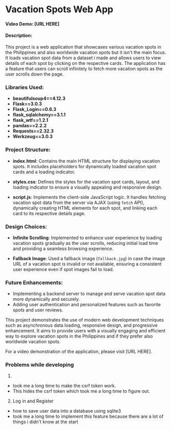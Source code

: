 # Vacation Spots Web App

#### Video Demo:  [URL HERE]

#### Description:
This project is a web application that showcases various vacation spots in the Philippines and also worldwide vacation spots but it isn't the main focus. It loads vacation spot data from a dataset i made and allows users to view details of each spot by clicking on the respective cards. The application has a feature that users can scroll infinitely to fetch more vacation spots as the user scrolls down the page.

### Libraries Used:
- **beautifulsoup4==4.12.3**
- **Flask==3.0.3**
- **Flask_Login==0.6.3**
- **flask_sqlalchemy==3.1.1**
- **flask_wtf==1.2.1**
- **pandas==2.2.2**
- **Requests==2.32.3**
- **Werkzeug==3.0.3**

### Project Structure:

- **index.html**: Contains the main HTML structure for displaying vacation spots. It includes placeholders for dynamically loaded vacation spot cards and a loading indicator.

- **styles.css**: Defines the styles for the vacation spot cards, layout, and loading indicator to ensure a visually appealing and responsive design.

- **script.js**: Implements the client-side JavaScript logic. It handles fetching vacation spot data from the server via AJAX (using `fetch` API), dynamically creating HTML elements for each spot, and linking each card to its respective details page.

### Design Choices:

- **Infinite Scrolling**: Implemented to enhance user experience by loading vacation spots gradually as the user scrolls, reducing initial load time and providing a seamless browsing experience.

- **Fallback Image**: Used a fallback image (`fallback.jpg`) in case the image URL of a vacation spot is invalid or not available, ensuring a consistent user experience even if spot images fail to load.

### Future Enhancements:

- Implementing a backend server to manage and serve vacation spot data more dynamically and securely.
- Adding user authentication and personalized features such as favorite spots and user reviews.

This project demonstrates the use of modern web development techniques such as asynchronous data loading, responsive design, and progressive enhancement. It aims to provide users with a visually engaging and efficient way to explore vacation spots in the Philippines and if they prefer also worldwide vacation spots.

For a video demonstration of the application, please visit [URL HERE].

### Problems while developing
1. <input type="hidden" name="csrf_token" value="{{ csrf_token() }}">
- took me a long time to make the csrf token work. 
- This hides the csrf token which took me a long time to figure out.

2. Log in and Register
- how to save user data into a database using sqlite3
- took me a long time to implement this feature because there are a lot of things i didn't know at the start
